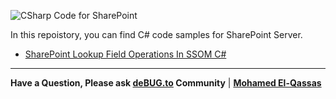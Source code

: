 ![CSharp Code for SharePoint](https://user-images.githubusercontent.com/49816567/83959230-15e91380-a883-11ea-893a-03a897833e72.png)

In this repoistory, you can find C# code samples for SharePoint Server.
- [SharePoint Lookup Field Operations In SSOM C#](#)

--------------
 
**Have a Question, Please ask [deBUG.to](https://deBUG.to) Community** | **[Mohamed El-Qassas](https://devoworx.com)**
